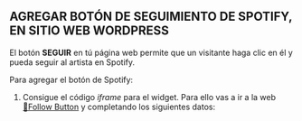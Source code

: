 ## AGREGAR BOTÓN DE SEGUIMIENTO DE SPOTIFY, EN SITIO WEB WORDPRESS 

El botón __SEGUIR__ en tú página web permite que un visitante haga clic en él y pueda seguir al artista en Spotify.

Para agregar el botón de Spotify:

1) Consigue el código _iframe_ para el widget. Para ello vas a ir a la web [:link:Follow Button](https://developer.spotify.com/documentation/widgets/generate/follow-button/)
y completando los siguientes datos:

